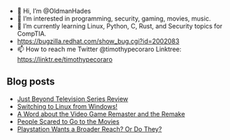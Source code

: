 - 👋 Hi, I’m @OldmanHades
- 👀 I’m interested in programming, security, gaming, movies, music.
- 🌱 I’m currently learning Linux, Python, C, Rust, and Security topics for CompTIA.
- https://bugzilla.redhat.com/show_bug.cgi?id=2002083
- 📫 How to reach me Twitter @timothypecoraro
Linktree: https://linktr.ee/timothypecoraro

## Blog posts
<!-- BLOG-POST-LIST:START -->
- [Just Beyond Television Series Review](https://medium.com/@timothypecoraro/just-beyond-television-series-review-f76fca65f839?source=rss-5097f5c9b801------2)
- [Switching to Linux from Windows!](https://medium.com/@timothypecoraro/switching-to-linux-from-windows-1e0c52bacb32?source=rss-5097f5c9b801------2)
- [A Word about the Video Game Remaster and the Remake](https://medium.com/@timothypecoraro/a-word-about-the-video-game-remaster-and-the-remake-1136c164b4a6?source=rss-5097f5c9b801------2)
- [People Scared to Go to the Movies](https://medium.com/@timothypecoraro/people-scared-to-go-to-the-movies-edd4f25922fc?source=rss-5097f5c9b801------2)
- [Playstation Wants a Broader Reach? Or Do They?](https://medium.com/@timothypecoraro/playstation-wants-a-broader-reach-or-do-they-cbbbdd6dd52d?source=rss-5097f5c9b801------2)
<!-- BLOG-POST-LIST:END -->
